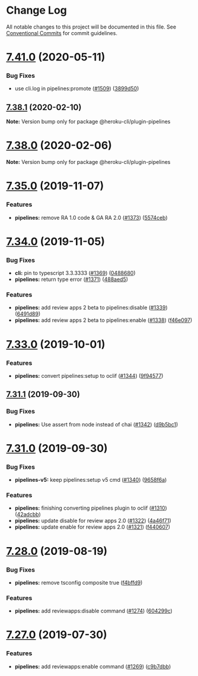 # Change Log

All notable changes to this project will be documented in this file.
See [Conventional Commits](https://conventionalcommits.org) for commit guidelines.

# [7.41.0](https://github.com/heroku/cli/compare/v7.40.0...v7.41.0) (2020-05-11)


### Bug Fixes

* use cli.log in pipelines:promote ([#1509](https://github.com/heroku/cli/issues/1509)) ([3899d50](https://github.com/heroku/cli/commit/3899d5031a10a4802f12ed37b88ec6f9675d25dd))





## [7.38.1](https://github.com/heroku/cli/compare/v7.38.0...v7.38.1) (2020-02-10)

**Note:** Version bump only for package @heroku-cli/plugin-pipelines





# [7.38.0](https://github.com/heroku/cli/compare/v7.37.0...v7.38.0) (2020-02-06)

**Note:** Version bump only for package @heroku-cli/plugin-pipelines





# [7.35.0](https://github.com/heroku/cli/compare/v7.34.2...v7.35.0) (2019-11-07)


### Features

* **pipelines:** remove RA 1.0 code & GA RA 2.0 ([#1373](https://github.com/heroku/cli/issues/1373)) ([5574ceb](https://github.com/heroku/cli/commit/5574ceb))





# [7.34.0](https://github.com/heroku/cli/compare/v7.33.3...v7.34.0) (2019-11-05)


### Bug Fixes

* **cli:** pin to typescript 3.3.3333 ([#1369](https://github.com/heroku/cli/issues/1369)) ([0488680](https://github.com/heroku/cli/commit/0488680))
* **pipelines:** return type error ([#1371](https://github.com/heroku/cli/issues/1371)) ([488aed5](https://github.com/heroku/cli/commit/488aed5))


### Features

* **pipelines:** add review apps 2 beta to pipelines:disable ([#1339](https://github.com/heroku/cli/issues/1339)) ([6491d89](https://github.com/heroku/cli/commit/6491d89))
* **pipelines:** add review apps 2 beta to pipelines:enable ([#1338](https://github.com/heroku/cli/issues/1338)) ([f46e097](https://github.com/heroku/cli/commit/f46e097))





# [7.33.0](https://github.com/heroku/cli/compare/v7.32.0...v7.33.0) (2019-10-01)


### Features

* **pipelines:** convert pipelines:setup to oclif ([#1344](https://github.com/heroku/cli/issues/1344)) ([9f94577](https://github.com/heroku/cli/commit/9f94577))





## [7.31.1](https://github.com/heroku/cli/compare/v7.31.0...v7.31.1) (2019-09-30)


### Bug Fixes

* **pipelines:** Use assert from node instead of chai ([#1342](https://github.com/heroku/cli/issues/1342)) ([d9b5bc1](https://github.com/heroku/cli/commit/d9b5bc1))





# [7.31.0](https://github.com/heroku/cli/compare/v7.30.1...v7.31.0) (2019-09-30)


### Bug Fixes

* **pipelines-v5:** keep pipelines:setup v5 cmd ([#1340](https://github.com/heroku/cli/issues/1340)) ([9658f6a](https://github.com/heroku/cli/commit/9658f6a))


### Features

* **pipelines:** finishing converting pipelines plugin to oclif ([#1310](https://github.com/heroku/cli/issues/1310)) ([42adcbb](https://github.com/heroku/cli/commit/42adcbb))
* **pipelines:** update disable for review apps 2.0 ([#1322](https://github.com/heroku/cli/issues/1322)) ([4a46f71](https://github.com/heroku/cli/commit/4a46f71))
* **pipelines:** update enable for review apps 2.0 ([#1321](https://github.com/heroku/cli/issues/1321)) ([f440607](https://github.com/heroku/cli/commit/f440607))





<a name="7.28.0"></a>
# [7.28.0](https://github.com/heroku/heroku-cli-plugin-pipelines/compare/v7.27.1...v7.28.0) (2019-08-19)


### Bug Fixes

* **pipelines:** remove tsconfig composite true ([f4bffd9](https://github.com/heroku/heroku-cli-plugin-pipelines/commit/f4bffd9))


### Features

* **pipelines:** add reviewapps:disable command ([#1274](https://github.com/heroku/heroku-cli-plugin-pipelines/issues/1274)) ([604299c](https://github.com/heroku/heroku-cli-plugin-pipelines/commit/604299c))




<a name="7.27.0"></a>
# [7.27.0](https://github.com/heroku/heroku-cli-plugin-pipelines/compare/v7.26.2...v7.27.0) (2019-07-30)


### Features

* **pipelines:** add reviewapps:enable command ([#1269](https://github.com/heroku/heroku-cli-plugin-pipelines/issues/1269)) ([c9b7dbb](https://github.com/heroku/heroku-cli-plugin-pipelines/commit/c9b7dbb))
